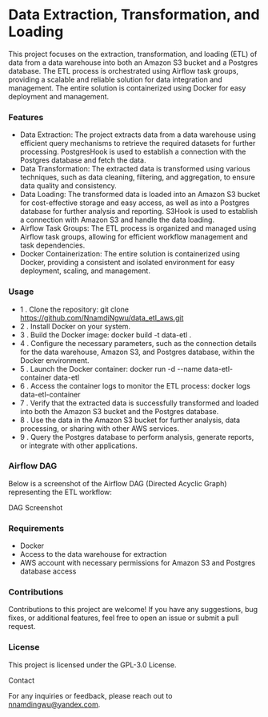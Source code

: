 # Data Extraction, Transformation, and Loading

This project focuses on the extraction, transformation, and loading (ETL) of data from a data warehouse into both an Amazon S3 bucket and a Postgres database. The ETL process is orchestrated using Airflow task groups, providing a scalable and reliable solution for data integration and management. The entire solution is containerized using Docker for easy deployment and management.

### Features

* Data Extraction: The project extracts data from a data warehouse using efficient query mechanisms to retrieve the required datasets for further processing. PostgresHook is used to establish a connection with the Postgres database and fetch the data.
* Data Transformation: The extracted data is transformed using various techniques, such as data cleaning, filtering, and aggregation, to ensure data quality and consistency.
* Data Loading: The transformed data is loaded into an Amazon S3 bucket for cost-effective storage and easy access, as well as into a Postgres database for further analysis and reporting. S3Hook is used to establish a connection with Amazon S3 and handle the data loading.
* Airflow Task Groups: The ETL process is organized and managed using Airflow task groups, allowing for efficient workflow management and task dependencies.
* Docker Containerization: The entire solution is containerized using Docker, providing a consistent and isolated environment for easy deployment, scaling, and management.

### Usage

* 1 . Clone the repository: git clone https://github.com/NnamdiNgwu/data_etl_aws.git
* 2 . Install Docker on your system.
* 3 . Build the Docker image: docker build -t data-etl .
* 4 . Configure the necessary parameters, such as the connection details for the data warehouse, Amazon S3, and Postgres database, within the Docker environment.
* 5 . Launch the Docker container: docker run -d --name data-etl-container data-etl
* 6 . Access the container logs to monitor the ETL process: docker logs data-etl-container
* 7 . Verify that the extracted data is successfully transformed and loaded into both the Amazon S3 bucket and the Postgres database.
* 8 . Use the data in the Amazon S3 bucket for further analysis, data processing, or sharing with other AWS services.
* 9 . Query the Postgres database to perform analysis, generate reports, or integrate with other applications.

### Airflow DAG

Below is a screenshot of the Airflow DAG (Directed Acyclic Graph) representing the ETL workflow:

DAG Screenshot

### Requirements

* Docker
* Access to the data warehouse for extraction
* AWS account with necessary permissions for Amazon S3 and Postgres database access

### Contributions

Contributions to this project are welcome! If you have any suggestions, bug fixes, or additional features, feel free to open an issue or submit a pull request.

### License

This project is licensed under the GPL-3.0 License.

Contact

For any inquiries or feedback, please reach out to nnamdingwu@yandex.com.

